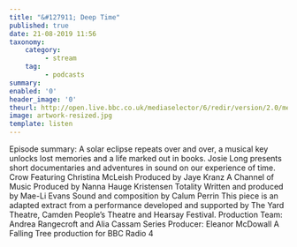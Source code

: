 ```yaml
---
title: "&#127911; Deep Time"
published: true
date: 21-08-2019 11:56
taxonomy:
    category:
         - stream
    tag:
         - podcasts
summary:
enabled: '0'
header_image: '0'
theurl: http://open.live.bbc.co.uk/mediaselector/6/redir/version/2.0/mediaset/audio-nondrm-download/proto/http/vpid/p07jly00.mp3
image: artwork-resized.jpg
template: listen
---
```

 
Episode summary: A solar eclipse repeats over and over, a musical key unlocks lost memories and a life marked out in books. Josie Long presents short documentaries and adventures in sound on our experience of time. Crow Featuring Christina McLeish Produced by Jaye Kranz A Channel of Music Produced by Nanna Hauge Kristensen Totality Written and produced by Mae-Li Evans Sound and composition by Calum Perrin This piece is an adapted extract from a performance developed and supported by The Yard Theatre, Camden People’s Theatre and Hearsay Festival. Production Team: Andrea Rangecroft and Alia Cassam Series Producer: Eleanor McDowall A Falling Tree production for BBC Radio 4
